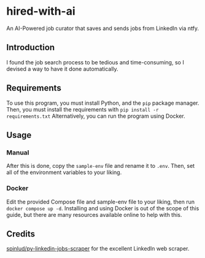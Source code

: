 # hired-with-ai
An AI-Powered job curator that saves and sends jobs from LinkedIn via ntfy.

## Introduction
I found the job search process to be tedious and time-consuming, so I devised a way to have it done automatically.
## Requirements
To use this program, you must install Python, and the `pip` package manager. Then, you must install the requirements with `pip install -r requirements.txt`
Alternatively, you can run the program using Docker.
## Usage
### Manual
After this is done, copy the `sample-env` file and rename it to `.env`. Then, set all of the environment variables to your liking.
### Docker
Edit the provided Compose file and sample-env file to your liking, then run `docker compose up -d`. Installing and using Docker is out of the scope of this guide, but there are many resources available online to help with this.
## Credits
[spinlud/py-linkedin-jobs-scraper](https://github.com/spinlud/py-linkedin-jobs-scraper) for the excellent LinkedIn web scraper.
